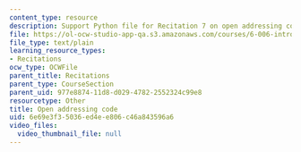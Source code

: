 ```yaml
---
content_type: resource
description: Support Python file for Recitation 7 on open addressing code.
file: https://ol-ocw-studio-app-qa.s3.amazonaws.com/courses/6-006-introduction-to-algorithms-spring-2008/6e69e3f35036ed4ee806c46a843596a6_open_addressing_explicit.py
file_type: text/plain
learning_resource_types:
- Recitations
ocw_type: OCWFile
parent_title: Recitations
parent_type: CourseSection
parent_uid: 977e8874-11d8-d029-4782-2552324c99e8
resourcetype: Other
title: Open addressing code
uid: 6e69e3f3-5036-ed4e-e806-c46a843596a6
video_files:
  video_thumbnail_file: null
---
```

